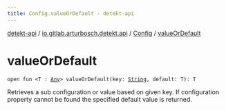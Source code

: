 ```yaml
---
title: Config.valueOrDefault - detekt-api
---
```


[detekt-api](../../index.html) / [io.gitlab.arturbosch.detekt.api](../index.html) / [Config](index.html) / [valueOrDefault](./value-or-default.html)

# valueOrDefault

`open fun <T : `[`Any`](https://kotlinlang.org/api/latest/jvm/stdlib/kotlin/-any/index.html)`> valueOrDefault(key: `[`String`](https://kotlinlang.org/api/latest/jvm/stdlib/kotlin/-string/index.html)`, default: T): T`

Retrieves a sub configuration or value based on given key. If configuration property cannot be found
the specified default value is returned.

